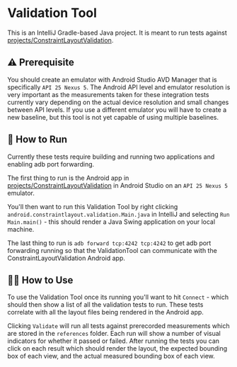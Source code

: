 # Validation Tool

This is an IntelliJ Gradle-based Java project. It is meant to run tests against [projects/ConstraintLayoutValidation](projects/ConstraintLayoutValidation).

## ⚠️ Prerequisite

You should create an emulator with Android Studio AVD Manager that is specifically `API 25 Nexus 5`. The Android API level and emulator resolution is very important as the measurements taken for these integration tests currently vary depending on the actual device resolution and small changes between API levels. If you use a different emulator you will have to create a new baseline, but this tool is not yet capable of using multiple baselines.

## 🔨 How to Run

Currently these tests require building and running two applications and enabling adb port forwarding.

The first thing to run is the Android app in [projects/ConstraintLayoutValidation](projects/ConstraintLayoutValidation) in Android Studio on an `API 25 Nexus 5` emulator.

You'll then want to run this Validation Tool by right clicking `android.constraintlayout.validation.Main.java` in IntelliJ and selecting `Run Main.main()` - this should render a Java Swing application on your local machine.

The last thing to run is `adb forward tcp:4242 tcp:4242` to get adb port forwarding running so that the ValidationTool can communicate with the ConstraintLayoutValidation Android app.

## 👨‍💻 How to Use

To use the Validation Tool once its running you'll want to hit `Connect` - which should then show a list of all the validation tests to run. These tests correlate with all the layout files being rendered in the Android app.

Clicking `Validate` will run all tests against prerecorded measurements which are stored in the `references` folder. Each run will show a number of visual indicators for whether it passed or failed. After running the tests you can click on each result which should render the layout, the expected bounding box of each view, and the actual measured bounding box of each view.
